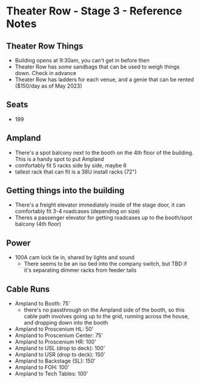 # Theater Row - Stage 3 - Reference Notes

## Theater Row Things
* Building opens at 9:30am, you can't get in before then
* Theater Row has *some* sandbags that can be used to weigh things down. Check in advance
* Theater Row has ladders for each venue, and a genie that can be rented ($150/day as of May 2023)

## Seats
* 199

## Ampland
* There's a spot balcony next to the booth on the 4th floor of the building. This is a handy spot to put Ampland
* comfortably fit 5 racks side by side, maybe 6
* tallest rack that can fit is a 38U install racks (72")

## Getting things into the building
* There's a freight elevator immediately inside of the stage door, it can comfortably fit 3-4 roadcases (depending on size)
* Theres a passenger elevator for getting roadcases up to the booth/spot balcony (4th floor)

## Power
* 100A cam lock tie in, shared by lights and sound
    * There seems to be an iso tied into the company switch, but TBD if it's separating dimmer racks from feeder tails

## Cable Runs
* Ampland to Booth: 75'
    * there's no passthrough on the Ampland side of the booth, so this cable path involves going up to the grid, running across the house, and dropping down into the booth
* Ampland to Proscenium HL: 50'
* Ampland to Proscenium Center: 75'
* Ampland to Proscenium HR: 100'
* Ampland to USL (drop to deck): 100'
* Ampland to USR (drop to deck): 150'
* Ampland to Backstage (SL): 150'
* Ampland to FOH: 100'
* Ampland to Tech Tables: 100'
